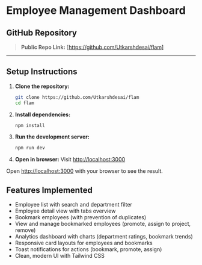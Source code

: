 # Employee Management Dashboard

## GitHub Repository

> **Public Repo Link:** [https://github.com/Utkarshdesai/flam]

---

## Setup Instructions

1. **Clone the repository:**
   ```bash
   git clone https://github.com/Utkarshdesai/flam
   cd flam
   ```
2. **Install dependencies:**
   ```bash
   npm install
   ```
3. **Run the development server:**
   ```bash
   npm run dev
   ```
4. **Open in browser:**
   Visit [http://localhost:3000](http://localhost:3000)

Open [http://localhost:3000](http://localhost:3000) with your browser to see the result.

## Features Implemented

- Employee list with search and department filter
- Employee detail view with tabs overview 
- Bookmark employees (with prevention of duplicates)
- View and manage bookmarked employees (promote, assign to project, remove)
- Analytics dashboard with charts (department ratings, bookmark trends)
- Responsive card layouts for employees and bookmarks
- Toast notifications for actions (bookmark, promote, assign)
- Clean, modern UI with Tailwind CSS


